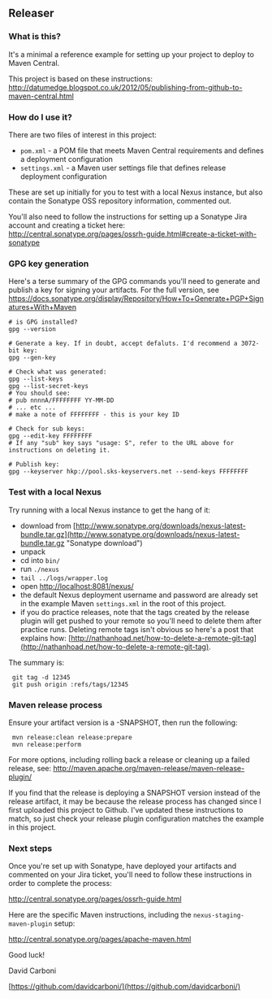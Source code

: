 
Releaser
--------


### What is this?

It's a minimal a reference example for setting up your project to deploy to Maven Central.

This project is based on these instructions: http://datumedge.blogspot.co.uk/2012/05/publishing-from-github-to-maven-central.html


### How do I use it?

There are two files of interest in this project:
 * `pom.xml` - a POM file that meets Maven Central requirements and defines a deployment configuration
 * `settings.xml` - a Maven user settings file that defines release deployment configuration

These are set up initially for you to test with a local Nexus instance, but also contain the Sonatype OSS repository information, commented out.

You'll also need to follow the instructions for setting up a Sonatype Jira account and creating a ticket here: http://central.sonatype.org/pages/ossrh-guide.html#create-a-ticket-with-sonatype


### GPG key generation

Here's a terse summary of the GPG commands you'll need to generate and publish a key for signing your artifacts. For the full version, see https://docs.sonatype.org/display/Repository/How+To+Generate+PGP+Signatures+With+Maven

    # is GPG installed?
    gpg --version 
    
    # Generate a key. If in doubt, accept defaluts. I'd recommend a 3072-bit key:
    gpg --gen-key
    
    # Check what was generated:
    gpg --list-keys
    gpg --list-secret-keys
    # You should see:
    # pub nnnnA/FFFFFFFF YY-MM-DD
    # ... etc ...
    # make a note of FFFFFFFF - this is your key ID
    
    # Check for sub keys:
    gpg --edit-key FFFFFFFF
    # If any "sub" key says "usage: S", refer to the URL above for instructions on deleting it.
    
    # Publish key:
    gpg --keyserver hkp://pool.sks-keyservers.net --send-keys FFFFFFFF


### Test with a local Nexus

Try running with a local Nexus instance to get the hang of it:
 * download from [http://www.sonatype.org/downloads/nexus-latest-bundle.tar.gz](http://www.sonatype.org/downloads/nexus-latest-bundle.tar.gz "Sonatype download")
 * unpack
 * cd into `bin/`
 * run `./nexus`
 * `tail ../logs/wrapper.log`
 * open [http://localhost:8081/nexus/](http://localhost:8081/nexus/ "If you have Nexus installed and running locally this link will work for you")
 * the default Nexus deployment username and password are already set in the example Maven `settings.xml` in the root of this project.
 * if you do practice releases, note that the tags created by the release plugin will get pushed to your remote so you'll need to delete them after practice runs. Deleting remote tags isn't obvious so here's a post that explains how: [http://nathanhoad.net/how-to-delete-a-remote-git-tag](http://nathanhoad.net/how-to-delete-a-remote-git-tag). 


The summary is:
 
     git tag -d 12345
     git push origin :refs/tags/12345 
     

### Maven release process
 
Ensure your artifact version is a -SNAPSHOT, then run the following:
 
     mvn release:clean release:prepare
     mvn release:perform

For more options, including rolling back a release or cleaning up a failed release, see: http://maven.apache.org/maven-release/maven-release-plugin/

If you find that the release is deploying a SNAPSHOT version instead of the release artifact, it may be because the release process has changed since I first uploaded this project to Github. I've updated these instructions to match, so just check your release plugin configuration matches the example in this project.


### Next steps

Once you're set up with Sonatype, have deployed your artifacts and commented on your Jira ticket, you'll need to follow these instructions in order to complete the process:

http://central.sonatype.org/pages/ossrh-guide.html

Here are the specific Maven instructions, including the `nexus-staging-maven-plugin` setup:

http://central.sonatype.org/pages/apache-maven.html


Good luck!

David Carboni

[https://github.com/davidcarboni/](https://github.com/davidcarboni/)
